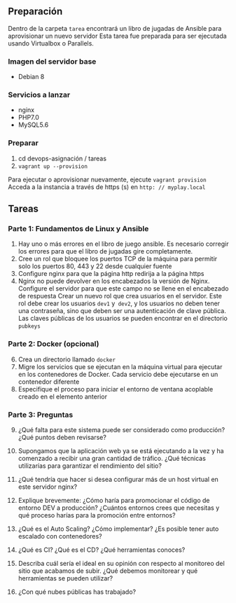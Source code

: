 ## Preparación
Dentro de la carpeta `tarea` encontrará un libro de jugadas de Ansible para aprovisionar un nuevo servidor
Esta tarea fue preparada para ser ejecutada usando Virtualbox o Parallels.

### Imagen del servidor base
- Debian 8

### Servicios a lanzar
- nginx
- PHP7.0
- MySQL5.6

### Preparar
1. cd devops-asignación / tareas
2. `vagrant up --provision`

Para ejecutar o aprovisionar nuevamente, ejecute `vagrant provision`
Acceda a la instancia a través de https (s) en `http: // myplay.local`

## Tareas
### Parte 1: Fundamentos de Linux y Ansible
01. Hay uno o más errores en el libro de juego ansible. Es necesario corregir los errores para que el libro de jugadas gire completamente.
02. Cree un rol que bloquee los puertos TCP de la máquina para permitir solo los puertos 80, 443 y 22 desde cualquier fuente
03. Configure nginx para que la página http redirija a la página https
04. Nginx no puede devolver en los encabezados la versión de Nginx. Configure el servidor para que este campo no se llene en el encabezado de respuesta
Crear un nuevo rol que crea usuarios en el servidor. Este rol debe crear los usuarios `dev1` y` dev2`, y los usuarios no deben tener una contraseña, sino que deben ser una autenticación de clave pública. Las claves públicas de los usuarios se pueden encontrar en el directorio `pubkeys`


### Parte 2: Docker (opcional)
06. Crea un directorio llamado `docker`
07. Migre los servicios que se ejecutan en la máquina virtual para ejecutar en los contenedores de Docker. Cada servicio debe ejecutarse en un contenedor diferente
08. Especifique el proceso para iniciar el entorno de ventana acoplable creado en el elemento anterior

### Parte 3: Preguntas

09. ¿Qué falta para este sistema puede ser considerado como producción? ¿Qué puntos deben revisarse?

10. Supongamos que la aplicación web ya se está ejecutando a la vez y ha comenzado a recibir una gran cantidad de tráfico. ¿Qué técnicas utilizarías para garantizar el rendimiento del sitio?

11. ¿Qué tendría que hacer si desea configurar más de un host virtual en este servidor nginx?

12. Explique brevemente: ¿Cómo haría para promocionar el código de entorno DEV a producción? ¿Cuántos entornos crees que necesitas y qué proceso harías para la promoción entre entornos?

13. ¿Qué es el Auto Scaling? ¿Cómo implementar? ¿Es posible tener auto escalado con contenedores?

14. ¿Qué es CI? ¿Qué es el CD? ¿Qué herramientas conoces?

15. Describa cuál sería el ideal en su opinión con respecto al monitoreo del sitio que acabamos de subir. ¿Qué debemos monitorear y qué herramientas se pueden utilizar?

16. ¿Con qué nubes públicas has trabajado?
